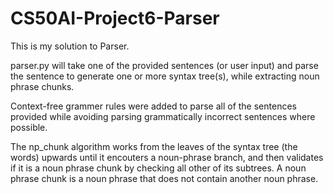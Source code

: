 # CS50AI-Project6-Parser

This is my solution to Parser.

parser.py will take one of the provided sentences (or user input) and parse the sentence to generate one or more syntax tree(s), while extracting noun phrase chunks.

Context-free grammer rules were added to parse all of the sentences provided while avoiding parsing grammatically incorrect sentences where possible.

The np_chunk algorithm works from the leaves of the syntax tree (the words) upwards until it encouters a noun-phrase branch, and then validates if it is a noun phrase chunk by checking all other of its subtrees. A noun phrase chunk is a noun phrase that does not contain another noun phrase.
